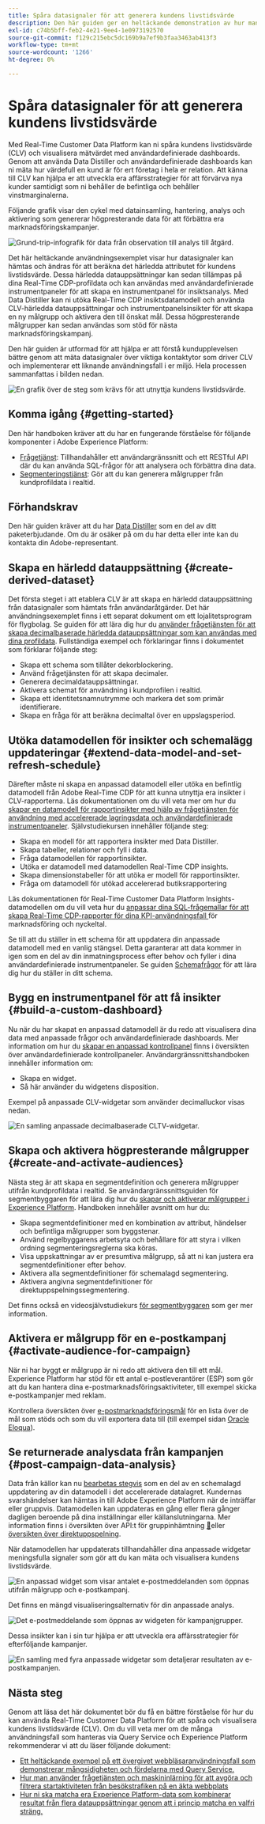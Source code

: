 ```yaml
---
title: Spåra datasignaler för att generera kundens livstidsvärde
description: Den här guiden ger en heltäckande demonstration av hur man använder Data Distiller och användardefinierade dashboards med Real-Time Customer Data Platform för att mäta och visualisera kundens livstidsvärde.
exl-id: c74b5bff-feb2-4e21-9ee4-1e0973192570
source-git-commit: f129c215ebc5dc169b9a7ef9b3faa3463ab413f3
workflow-type: tm+mt
source-wordcount: '1266'
ht-degree: 0%

---
```


# Spåra datasignaler för att generera kundens livstidsvärde

Med Real-Time Customer Data Platform kan ni spåra kundens livstidsvärde (CLV) och visualisera mätvärdet med användardefinierade dashboards. Genom att använda Data Distiller och användardefinierade dashboards kan ni mäta hur värdefull en kund är för ert företag i hela er relation. Att känna till CLV kan hjälpa er att utveckla era affärsstrategier för att förvärva nya kunder samtidigt som ni behåller de befintliga och behåller vinstmarginalerna.

Följande grafik visar den cykel med datainsamling, hantering, analys och aktivering som genererar högpresterande data för att förbättra era marknadsföringskampanjer.

![Grund-trip-infografik för data från observation till analys till åtgärd.](../images/use-cases/infographic-use-case-cycle.png)

Det här heltäckande användningsexemplet visar hur datasignaler kan hämtas och ändras för att beräkna det härledda attributet för kundens livstidsvärde. Dessa härledda datauppsättningar kan sedan tillämpas på dina Real-Time CDP-profildata och kan användas med användardefinierade instrumentpaneler för att skapa en instrumentpanel för insiktsanalys. Med Data Distiller kan ni utöka Real-Time CDP insiktsdatamodell och använda CLV-härledda datauppsättningar och instrumentpanelsinsikter för att skapa en ny målgrupp och aktivera den till önskat mål. Dessa högpresterande målgrupper kan sedan användas som stöd för nästa marknadsföringskampanj.

Den här guiden är utformad för att hjälpa er att förstå kundupplevelsen bättre genom att mäta datasignaler över viktiga kontaktytor som driver CLV och implementerar ett liknande användningsfall i er miljö. Hela processen sammanfattas i bilden nedan.

![En grafik över de steg som krävs för att utnyttja kundens livstidsvärde.](../images/use-cases/implementation-steps.png)

## Komma igång {#getting-started}

Den här handboken kräver att du har en fungerande förståelse för följande komponenter i Adobe Experience Platform:

* [Frågetjänst](../home.md): Tillhandahåller ett användargränssnitt och ett RESTful API där du kan använda SQL-frågor för att analysera och förbättra dina data.
* [Segmenteringstjänst](../../segmentation/home.md): Gör att du kan generera målgrupper från kundprofildata i realtid.

## Förhandskrav

Den här guiden kräver att du har [Data Distiller](../data-distiller/overview.md) som en del av ditt paketerbjudande. Om du är osäker på om du har detta eller inte kan du kontakta din Adobe-representant.

## Skapa en härledd datauppsättning {#create-derived-dataset}

Det första steget i att etablera CLV är att skapa en härledd datauppsättning från datasignaler som hämtats från användaråtgärder. Det här användningsexemplet finns i ett separat dokument om ett lojalitetsprogram för flygbolag. Se guiden för att lära dig hur du [använder frågetjänsten för att skapa decimalbaserade härledda datauppsättningar som kan användas med dina profildata](./deciles-use-case.md). Fullständiga exempel och förklaringar finns i dokumentet som förklarar följande steg:

* Skapa ett schema som tillåter dekorblockering.
* Använd frågetjänsten för att skapa decimaler.
* Generera decimaldatauppsättningar.
* Aktivera schemat för användning i kundprofilen i realtid.
* Skapa ett identitetsnamnutrymme och markera det som primär identifierare.
* Skapa en fråga för att beräkna decimaltal över en uppslagsperiod.

## Utöka datamodellen för insikter och schemalägg uppdateringar {#extend-data-model-and-set-refresh-schedule}

Därefter måste ni skapa en anpassad datamodell eller utöka en befintlig datamodell från Adobe Real-Time CDP för att kunna utnyttja era insikter i CLV-rapporterna. Läs dokumentationen om du vill veta mer om hur du [skapar en datamodell för rapportinsikter med hjälp av frågetjänsten för användning med accelererade lagringsdata och användardefinierade instrumentpaneler](../data-distiller/sql-insights/reporting-insights-data-model.md#build-a-reporting-insights-data-model). Självstudiekursen innehåller följande steg:

* Skapa en modell för att rapportera insikter med Data Distiller.
* Skapa tabeller, relationer och fyll i data.
* Fråga datamodellen för rapportinsikter.
* Utöka er datamodell med datamodellen Real-Time CDP insights.
* Skapa dimensionstabeller för att utöka er modell för rapportinsikter.
* Fråga om datamodell för utökad accelererad butiksrapportering

Läs dokumentationen för Real-Time Customer Data Platform Insights-datamodellen om du vill veta hur du [anpassar dina SQL-frågemallar för att skapa Real-Time CDP-rapporter för dina KPI-användningsfall ](../../dashboards/data-models/cdp-insights-data-model-b2c.md) för marknadsföring och nyckeltal.

Se till att du ställer in ett schema för att uppdatera din anpassade datamodell med en vanlig stängsel. Detta garanterar att data kommer in igen som en del av din inmatningsprocess efter behov och fyller i dina användardefinierade instrumentpaneler. Se guiden [Schemafrågor](../ui/query-schedules.md#create-schedule) för att lära dig hur du ställer in ditt schema.

## Bygg en instrumentpanel för att få insikter {#build-a-custom-dashboard}

Nu när du har skapat en anpassad datamodell är du redo att visualisera dina data med anpassade frågor och användardefinierade dashboards. Mer information om hur du [skapar en anpassad kontrollpanel](../../dashboards/standard-dashboards.md) finns i översikten över användardefinierade kontrollpaneler. Användargränssnittshandboken innehåller information om:

* Skapa en widget.
* Så här använder du widgetens disposition.

Exempel på anpassade CLV-widgetar som använder decimalluckor visas nedan.

![En samling anpassade decimalbaserade CLTV-widgetar.](../images/use-cases/deciles-user-defined-dashboard.png)

## Skapa och aktivera högpresterande målgrupper {#create-and-activate-audiences}

Nästa steg är att skapa en segmentdefinition och generera målgrupper utifrån kundprofildata i realtid. Se användargränssnittsguiden för segmentbyggaren för att lära dig hur du [skapar och aktiverar målgrupper i Experience Platform](../../segmentation/ui/segment-builder.md). Handboken innehåller avsnitt om hur du:

* Skapa segmentdefinitioner med en kombination av attribut, händelser och befintliga målgrupper som byggstenar.
* Använd regelbyggarens arbetsyta och behållare för att styra i vilken ordning segmenteringsreglerna ska köras.
* Visa uppskattningar av er presumtiva målgrupp, så att ni kan justera era segmentdefinitioner efter behov.
* Aktivera alla segmentdefinitioner för schemalagd segmentering.
* Aktivera angivna segmentdefinitioner för direktuppspelningssegmentering.

Det finns också en videosjälvstudiekurs [för segmentbyggaren](https://experienceleague.adobe.com/docs/platform-learn/tutorials/audiences/create-segments.html?lang=sv-SE) som ger mer information.

## Aktivera er målgrupp för en e-postkampanj {#activate-audience-for-campaign}

När ni har byggt er målgrupp är ni redo att aktivera den till ett mål. Experience Platform har stöd för ett antal e-postleverantörer (ESP) som gör att du kan hantera dina e-postmarknadsföringsaktiviteter, till exempel skicka e-postkampanjer med reklam.

Kontrollera översikten över [e-postmarknadsföringsmål](../../destinations/catalog/email-marketing/overview.md#connect-destination) för en lista över de mål som stöds och som du vill exportera data till (till exempel sidan [Oracle Eloqua](../../destinations/catalog/email-marketing/oracle-eloqua-api.md)).

## Se returnerade analysdata från kampanjen {#post-campaign-data-analysis}

Data från källor kan nu [bearbetas stegvis](../key-concepts/incremental-load.md) som en del av en schemalagd uppdatering av din datamodell i det accelererade datalagret. Kundernas svarshändelser kan hämtas in till Adobe Experience Platform när de inträffar eller gruppvis. Datamodellen kan uppdateras en gång eller flera gånger dagligen beroende på dina inställningar eller källanslutningarna. Mer information finns i översikten över API:t för gruppinhämtning [&#128279;](../../ingestion/batch-ingestion/api-overview.md)eller [översikten över direktuppspelning](../../ingestion/streaming-ingestion/overview.md).

När datamodellen har uppdaterats tillhandahåller dina anpassade widgetar meningsfulla signaler som gör att du kan mäta och visualisera kundens livstidsvärde.

![En anpassad widget som visar antalet e-postmeddelanden som öppnas utifrån målgrupp och e-postkampanj.](../images/use-cases/post-activation-and-email-response-kpis.png)

Det finns en mängd visualiseringsalternativ för din anpassade analys.

![Det e-postmeddelande som öppnas av widgeten för kampanjgrupper.](../images/use-cases/email-opened-by-campaign-buckets.png)

Dessa insikter kan i sin tur hjälpa er att utveckla era affärsstrategier för efterföljande kampanjer.

![En samling med fyra anpassade widgetar som detaljerar resultaten av e-postkampanjen.](../images/use-cases/example-widgets.png)

## Nästa steg

Genom att läsa det här dokumentet bör du få en bättre förståelse för hur du kan använda Real-Time Customer Data Platform för att spåra och visualisera kundens livstidsvärde (CLV). Om du vill veta mer om de många användningsfall som hanteras via Query Service och Experience Platform rekommenderar vi att du läser följande dokument:

* [Ett heltäckande exempel på ett övergivet webbläsaranvändningsfall som demonstrerar mångsidigheten och fördelarna med Query Service.](./abandoned-browse.md)
* [Hur man använder frågetjänsten och maskininlärning för att avgöra och filtrera startaktiviteten från besökstrafiken på en äkta webbplats](./bot-filtering.md)
* [Hur ni ska matcha era Experience Platform-data som kombinerar resultat från flera datauppsättningar genom att i princip matcha en valfri sträng.](./fuzzy-match.md)

<!-- "Data signals are actions taken by consumers while online that offer clues about intent that can be acted upon. This includes anything from visiting a website to filling out a change of address or clicking an ad."  -->

<!-- "Customer touchpoints are your brand's points of customer contact, from start to finish." -->
